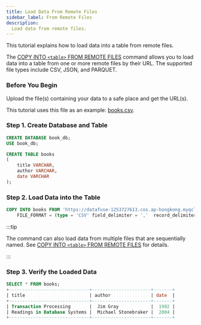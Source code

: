 ```yaml
---
title: Load Data From Remote Files
sidebar_label: From Remote Files
description:
  Load data from remote files.
---
```


This tutorial explains how to load data into a table from remote files.

The [COPY INTO `<table>` FROM REMOTE FILES](../30-reference/30-sql/10-dml/dml-copy-into-table-url.md) command allows you to load data into a table from one or more remote files by their URL. The supported file types include CSV, JSON, and PARQUET.

### Before You Begin

Upload the file(s) containing your data to a safe place and get the URL(s). 

This tutorial uses this file as an example: [books.csv](https://datafuse-1253727613.cos.ap-hongkong.myqcloud.com/data/books.csv).

### Step 1. Create Database and Table

```sql
CREATE DATABASE book_db;
USE book_db;

CREATE TABLE books
(
    title VARCHAR,
    author VARCHAR,
    date VARCHAR
);
```

### Step 2. Load Data into the Table

```sql
COPY INTO books FROM 'https://datafuse-1253727613.cos.ap-hongkong.myqcloud.com/data/books.csv'
    FILE_FORMAT = (type = 'CSV' field_delimiter = ','  record_delimiter = '\n' skip_header = 0);
```

:::tip

The command can also load data from multiple files that are sequentially named. See [COPY INTO `<table>` FROM REMOTE FILES](../30-reference/30-sql/10-dml/dml-copy-into-table-url.md) for details.

:::

### Step 3. Verify the Loaded Data

```sql
SELECT * FROM books;
+------------------------------+----------------------+-------+
| title                        | author               | date  |
+------------------------------+----------------------+-------+
| Transaction Processing       |  Jim Gray            |  1992 |
| Readings in Database Systems |  Michael Stonebraker |  2004 |
+------------------------------+----------------------+-------+
```